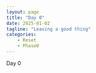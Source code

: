 ```yaml
---
layout: page
title: "Day 0"
date: 2025-01-02
tagline: "Leaving a good thing"
categories: 
    - Reset
    - Phase0
---
```


Day 0